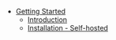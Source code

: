 * [Getting Started]()
    * [Introduction](introduction.md)
    * [Installation - Self-hosted](installation-selfhosted.md)